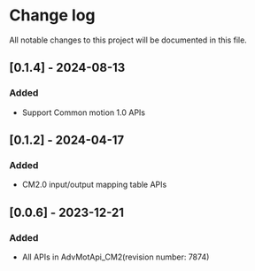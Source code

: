 # Change log
All notable changes to this project will be documented in this file.

## [0.1.4] - 2024-08-13
### Added
- Support Common motion 1.0 APIs

## [0.1.2] - 2024-04-17
### Added
- CM2.0 input/output mapping table APIs

## [0.0.6] - 2023-12-21
### Added
- All APIs in AdvMotApi_CM2(revision number: 7874)
